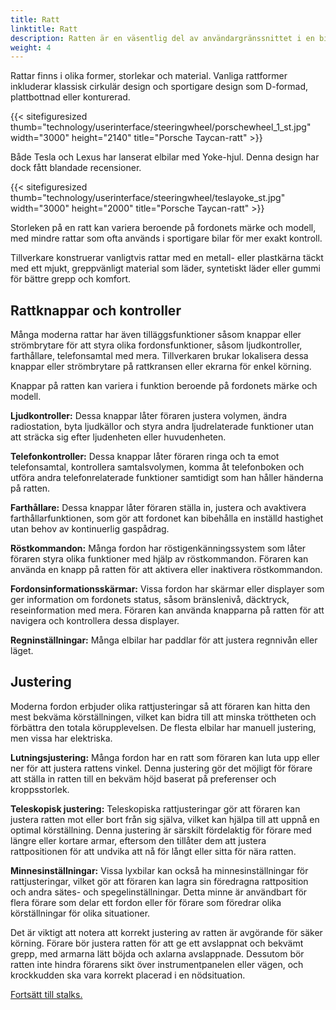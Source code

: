 ```yaml
---
title: Ratt
linktitle: Ratt
description: Ratten är en väsentlig del av användargränssnittet i en bil. Den primära kontrollmekanismen tillåter föraren att styra fordonet och kontrollera rörelseriktningen.
weight: 4
---
```

<!-- markdownlint-disable MD033 -->
Rattar finns i olika former, storlekar och material. Vanliga rattformer inkluderar klassisk cirkulär design och sportigare design som D-formad, plattbottnad eller konturerad.

{{< sitefiguresized thumb="technology/userinterface/steeringwheel/porschewheel_1_st.jpg" width="3000" height="2140" title="Porsche Taycan-ratt" >}}

Både Tesla och Lexus har lanserat elbilar med Yoke-hjul. Denna design har dock fått blandade recensioner.

{{< sitefiguresized thumb="technology/userinterface/steeringwheel/teslayoke_st.jpg" width="3000" height="2000" title="Porsche Taycan-ratt" >}}

Storleken på en ratt kan variera beroende på fordonets märke och modell, med mindre rattar som ofta används i sportigare bilar för mer exakt kontroll.

Tillverkare konstruerar vanligtvis rattar med en metall- eller plastkärna täckt med ett mjukt, greppvänligt material som läder, syntetiskt läder eller gummi för bättre grepp och komfort.

## Rattknappar och kontroller

Många moderna rattar har även tilläggsfunktioner såsom knappar eller strömbrytare för att styra olika fordonsfunktioner, såsom ljudkontroller, farthållare, telefonsamtal med mera. Tillverkaren brukar lokalisera dessa knappar eller strömbrytare på rattkransen eller ekrarna för enkel körning.

Knappar på ratten kan variera i funktion beroende på fordonets märke och modell.

**Ljudkontroller:** Dessa knappar låter föraren justera volymen, ändra radiostation, byta ljudkällor och styra andra ljudrelaterade funktioner utan att sträcka sig efter ljudenheten eller huvudenheten.

**Telefonkontroller:** Dessa knappar låter föraren ringa och ta emot telefonsamtal, kontrollera samtalsvolymen, komma åt telefonboken och utföra andra telefonrelaterade funktioner samtidigt som han håller händerna på ratten.

**Farthållare:** Dessa knappar låter föraren ställa in, justera och avaktivera farthållarfunktionen, som gör att fordonet kan bibehålla en inställd hastighet utan behov av kontinuerlig gaspådrag.

**Röstkommandon:** Många fordon har röstigenkänningssystem som låter föraren styra olika funktioner med hjälp av röstkommandon. Föraren kan använda en knapp på ratten för att aktivera eller inaktivera röstkommandon.

**Fordonsinformationsskärmar:** Vissa fordon har skärmar eller displayer som ger information om fordonets status, såsom bränslenivå, däcktryck, reseinformation med mera. Föraren kan använda knapparna på ratten för att navigera och kontrollera dessa displayer.

**Regninställningar:** Många elbilar har paddlar för att justera regnnivån eller läget.

## Justering

Moderna fordon erbjuder olika rattjusteringar så att föraren kan hitta den mest bekväma körställningen, vilket kan bidra till att minska tröttheten och förbättra den totala körupplevelsen. De flesta elbilar har manuell justering, men vissa har elektriska.

**Lutningsjustering:** Många fordon har en ratt som föraren kan luta upp eller ner för att justera rattens vinkel. Denna justering gör det möjligt för förare att ställa in ratten till en bekväm höjd baserat på preferenser och kroppsstorlek.

**Teleskopisk justering:** Teleskopiska rattjusteringar gör att föraren kan justera ratten mot eller bort från sig själva, vilket kan hjälpa till att uppnå en optimal körställning. Denna justering är särskilt fördelaktig för förare med längre eller kortare armar, eftersom den tillåter dem att justera rattpositionen för att undvika att nå för långt eller sitta för nära ratten.

**Minnesinställningar:** Vissa lyxbilar kan också ha minnesinställningar för rattjusteringar, vilket gör att föraren kan lagra sin föredragna rattposition och andra sätes- och spegelinställningar. Detta minne är användbart för flera förare som delar ett fordon eller för förare som föredrar olika körställningar för olika situationer.

Det är viktigt att notera att korrekt justering av ratten är avgörande för säker körning. Förare bör justera ratten för att ge ett avslappnat och bekvämt grepp, med armarna lätt böjda och axlarna avslappnade. Dessutom bör ratten inte hindra förarens sikt över instrumentpanelen eller vägen, och krockkudden ska vara korrekt placerad i en nödsituation.

[Fortsätt till stalks.](../stalks/)